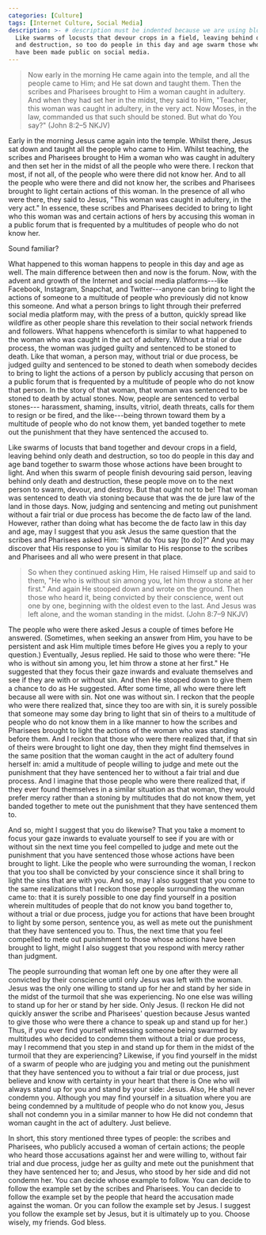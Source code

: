 ```yaml
---
categories: [Culture]
tags: [Internet Culture, Social Media]
description: >- # description must be indented because we are using block scalar
  Like swarms of locusts that devour crops in a field, leaving behind only death
  and destruction, so too do people in this day and age swarm those whose action
  have been made public on social media.
---
```


> Now early in the morning He came again into the temple, and all the people
came to Him; and He sat down and taught them. Then the scribes and Pharisees
brought to Him a woman caught in adultery. And when they had set her in the
midst, they said to Him, "Teacher, this woman was caught in adultery, in the
very act. Now Moses, in the law, commanded us that such should be stoned. But
what do You say?" (John 8:2–5 NKJV)

Early in the morning Jesus came again into the temple. Whilst there, Jesus sat
down and taught all the people who came to Him. Whilst teaching, the scribes and
Pharisees brought to Him a woman who was caught in adultery and then set her in
the midst of all the people who were there. I reckon that most, if not all, of
the people who were there did not know her. And to all the people who were there
and did not know her, the scribes and Pharisees brought to light certain actions
of this woman. In the presence of all who were there, they said to Jesus, "This
woman was caught in adultery, in the very act." In essence, these scribes and
Pharisees decided to bring to light who this woman was and certain actions of
hers by accusing this woman in a public forum that is frequented by a multitudes
of people who do not know her.

Sound familiar?

What happened to this woman happens to people in this day and age as well. The
main difference between then and now is the forum. Now, with the advent and
growth of the Internet and social media platforms---like Facebook, Instagram,
Snapchat, and Twitter---anyone can bring to light the actions of someone to a
multitude of people who previously did not know this someone. And what a person
brings to light through their preferred social media platform may, with the
press of a button, quickly spread like wildfire as other people share this
revelation to their social network friends and followers. What happens
whenceforth is similar to what happened to the woman who was caught in the act
of adultery. Without a trial or due process, the woman was judged guilty and
sentenced to be stoned to death. Like that woman, a person may, without trial or
due process, be judged guilty and sentenced to be stoned to death when somebody
decides to bring to light the actions of a person by publicly accusing that
person on a public forum that is frequented by a multitude of people who do not
know that person. In the story of that woman, that woman was sentenced to be
stoned to death by actual stones. Now, people are sentenced to verbal stones---
harassment, shaming, insults, vitriol, death threats, calls for them to resign
or be fired, and the like---being thrown toward them by a multitude of people
who do not know them, yet banded together to mete out the punishment that they
have sentenced the accused to.

Like swarms of locusts that band together and devour crops in a field, leaving
behind only death and destruction, so too do people in this day and age band
together to swarm those whose actions have been brought to light. And when this
swarm of people finish devouring said person, leaving behind only death and
destruction, these people move on to the next person to swarm, devour, and
destroy. But that ought not to be! That woman was sentenced to death via stoning
because that was the de jure law of the land in those days. Now, judging and
sentencing and meting out punishment without a fair trial or due process has
become the de facto law of the land. However, rather than doing what has become
the de facto law in this day and age, may I suggest that you ask Jesus the same
question that the scribes and Pharisees asked Him: "What do You say [to do]?"
And you may discover that His response to you is similar to His response to the
scribes and Pharisees and all who were present in that place.

> So when they continued asking Him, He raised Himself up and said to them, "He
who is without sin among you, let him throw a stone at her first." And again He
stooped down and wrote on the ground. Then those who heard it, being convicted
by their conscience, went out one by one, beginning with the oldest even to the
last. And Jesus was left alone, and the woman standing in the midst. (John 8:7–9
NKJV)

The people who were there asked Jesus a couple of times before He answered.
(Sometimes, when seeking an answer from Him, you have to be persistent and ask
Him multiple times before He gives you a reply to your question.) Eventually,
Jesus replied. He said to those who were there: "He who is without sin among
you, let him throw a stone at her first." He suggested that they focus their
gaze inwards and evaluate themselves and see if they are with or without sin.
And then He stooped down to give them a chance to do as He suggested. After some
time, all who were there left because all were with sin. Not one was without
sin. I reckon that the people who were there realized that, since they too are
with sin, it is surely possible that someone may some day bring to light that
sin of theirs to a multitude of people who do not know them in a like manner to
how the scribes and Pharisees brought to light the actions of the woman who was
standing before them. And I reckon that those who were there realized that, if
that sin of theirs were brought to light one day, then they might find
themselves in the same position that the woman caught in the act of adultery
found herself in: amid a multitude of people willing to judge and mete out the
punishment that they have sentenced her to without a fair trial and due process.
And I imagine that those people who were there realized that, if they ever found
themselves in a similar situation as that woman, they would prefer mercy rather
than a stoning by multitudes that do not know them, yet banded together to mete
out the punishment that they have sentenced them to.

And so, might I suggest that you do likewise? That you take a moment to focus
your gaze inwards to evaluate yourself to see if you are with or without sin the
next time you feel compelled to judge and mete out the punishment that you have
sentenced those whose actions have been brought to light. Like the people who
were surrounding the woman, I reckon that you too shall be convicted by your
conscience since it shall bring to light the sins that are with you. And so, may
I also suggest that you come to the same realizations that I reckon those people
surrounding the woman came to: that it is surely possible to one day find
yourself in a position wherein multitudes of people that do not know you band
together to, without a trial or due process, judge you for actions that have
been brought to light by some person, sentence you, as well as mete out the
punishment that they have sentenced you to. Thus, the next time that you feel
compelled to mete out punishment to those whose actions have been brought to
light, might I also suggest that you respond with mercy rather than judgment.

The people surrounding that woman left one by one after they were all convicted
by their conscience until only Jesus was left with the woman. Jesus was the only
one willing to stand up for her and stand by her side in the midst of the
turmoil that she was experiencing. No one else was willing to stand up for her
or stand by her side. Only Jesus. (I reckon He did not quickly answer the scribe
and Pharisees' question because Jesus wanted to give those who were there a
chance to speak up and stand up for her.) Thus, if you ever find yourself
witnessing someone being swarmed by multitudes who decided to condemn them
without a trial or due process, may I recommend that you step in and stand up
for them in the midst of the turmoil that they are experiencing? Likewise, if
you find yourself in the midst of a swarm of people who are judging you and
meting out the punishment that they have sentenced you to without a fair trial
or due process, just believe and know with certainty in your heart that there is
One who will always stand up for you and stand by your side: Jesus. Also, He
shall never condemn you. Although you may find yourself in a situation where you
are being condemned by a multitude of people who do not know you, Jesus shall
not condemn you in a similar manner to how He did not condemn that woman caught
in the act of adultery. Just believe.

In short, this story mentioned three types of people: the scribes and Pharisees,
who publicly accused a woman of certain actions; the people who heard those
accusations against her and were willing to, without fair trial and due process,
judge her as guilty and mete out the punishment that they have sentenced her to;
and Jesus, who stood by her side and did not condemn her. You can decide whose
example to follow. You can decide to follow the example set by the scribes and
Pharisees. You can decide to follow the example set by the people that heard the
accusation made against the woman. Or you can follow the example set by Jesus. I
suggest you follow the example set by Jesus, but it is ultimately up to you.
Choose wisely, my friends. God bless.
